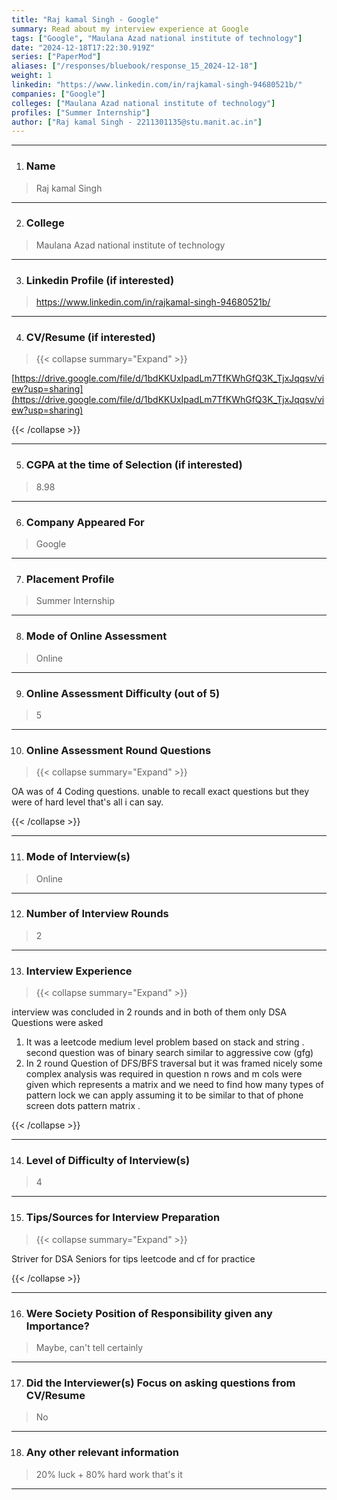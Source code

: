 ```yaml
---
title: "Raj kamal Singh - Google"
summary: Read about my interview experience at Google
tags: ["Google", "Maulana Azad national institute of technology"]
date: "2024-12-18T17:22:30.919Z"
series: ["PaperMod"]
aliases: ["/responses/bluebook/response_15_2024-12-18"]
weight: 1
linkedin: "https://www.linkedin.com/in/rajkamal-singh-94680521b/"
companies: ["Google"]
colleges: ["Maulana Azad national institute of technology"]
profiles: ["Summer Internship"]
author: ["Raj kamal Singh - 2211301135@stu.manit.ac.in"]
---
```

---
1. ### Name

> Raj kamal Singh 

---

2. ### College

> Maulana Azad national institute of technology 

---

3. ### Linkedin Profile (if interested)

> https://www.linkedin.com/in/rajkamal-singh-94680521b/

---

4. ### CV/Resume (if interested)

> {{< collapse summary="Expand" >}}

[https://drive.google.com/file/d/1bdKKUxIpadLm7TfKWhGfQ3K_TjxJqqsv/view?usp=sharing](https://drive.google.com/file/d/1bdKKUxIpadLm7TfKWhGfQ3K_TjxJqqsv/view?usp=sharing)

{{< /collapse >}}

---

5. ### CGPA at the time of Selection (if interested) 

> 8.98

---

6. ### Company Appeared For

> Google

---

7. ### Placement Profile

> Summer Internship

---

8. ### Mode of Online Assessment

> Online

---

9. ### Online Assessment Difficulty (out of 5)

> 5

---

10. ### Online Assessment Round Questions

> {{< collapse summary="Expand" >}}

OA was of 4 Coding questions.
unable to recall exact questions but they were of hard level that's all i can say.


{{< /collapse >}}

---

11. ### Mode of Interview(s)

> Online

---

12. ### Number of Interview Rounds

> 2 

---

13. ### Interview Experience

> {{< collapse summary="Expand" >}}

interview was concluded in 2 rounds and in both of them only DSA Questions were asked 
1) It was a leetcode medium level problem based on stack and string .
 second question was of binary search similar to aggressive cow (gfg)
2)  In 2 round Question of DFS/BFS traversal but it was framed nicely some complex analysis was required 
in question n rows and m cols were given which represents a matrix and we need to find how many types of pattern lock we can apply assuming it to be similar to that of 
phone screen dots pattern matrix .

{{< /collapse >}}

---

14. ### Level of Difficulty of Interview(s)

> 4

---

15. ### Tips/Sources for Interview Preparation

> {{< collapse summary="Expand" >}}

Striver for DSA
Seniors for tips
leetcode and cf for practice 

{{< /collapse >}}

---

16. ### Were Society Position of Responsibility given any Importance?

> Maybe, can't tell certainly

---

17. ### Did the Interviewer(s) Focus on asking questions from CV/Resume

> No

---

18. ### Any other relevant information

> 20% luck + 80% hard work that's it

---

